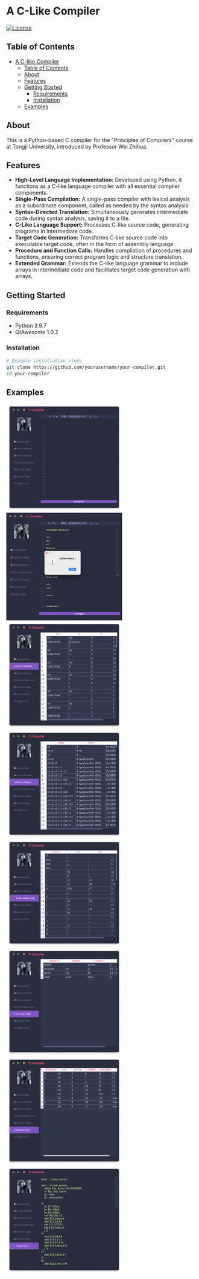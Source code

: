 # A C-Like Compiler


[![License](https://img.shields.io/badge/license-MIT-blue.svg)](LICENSE)

## Table of Contents

- [A C-like Compiler](#a-c-like-compiler)
  - [Table of Contents](#table-of-contents)
  - [About](#about)
  - [Features](#features)
  - [Getting Started](#getting-started)
    - [Requirements](#requirements)
    - [Installation](#installation)
  - [Examples](#examples)

## About

This is a Python-based C compiler for the "Principles of Compilers" course at Tongji University, introduced by Professor Wei Zhihua.

## Features

- **High-Level Language Implementation:** Developed using Python, it functions as a C-like language compiler with all essential compiler components.
- **Single-Pass Compilation:** A single-pass compiler with lexical analysis as a subordinate component, called as needed by the syntax analysis.
- **Syntax-Directed Translation:** Simultaneously generates intermediate code during syntax analysis, saving it to a file.
- **C-Like Language Support:** Processes C-like source code, generating programs in intermediate code.
- **Target Code Generation:** Transforms C-like source code into executable target code, often in the form of assembly language.
- **Procedure and Function Calls:** Handles compilation of procedures and functions, ensuring correct program logic and structure translation.
- **Extended Grammar:** Extends the C-like language grammar to include arrays in intermediate code and facilitates target code generation with arrays.

## Getting Started

### Requirements

- Python 3.9.7
- QtAwesome 1.0.2

### Installation

```bash
# Example installation steps
git clone https://github.com/yourusername/your-compiler.git
cd your-compiler
```

## Examples
<img src="./img/0_开屏.png" alt="0_开屏" style="zoom:30%;" />

<img src="./img/t-编译运行.png" alt="t-编译运行" style="zoom:30%;" />

<img src="./img/t-查看词法.png" alt="t-查看词法" style="zoom:30%;" />

<img src="./img/t-查看语法.png" alt="t-查看语法" style="zoom:30%;" />

<img src="./img/t-查看中间代码.png" alt="t-查看中间代码" style="zoom:30%;" />

<img src="./img/t-查看函数表.png" alt="t-查看函数表" style="zoom:30%;" />

<img src="./img/t-查看符号表.png" alt="t-查看符号表" style="zoom:30%;" />

<img src="./img/t-查看目标代码.png" alt="t-查看目标代码" style="zoom:30%;" />
